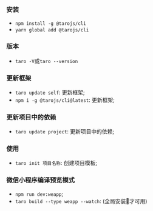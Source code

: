 ### 安装
* `npm install -g @tarojs/cli`
* `yarn global add @tarojs/cli`

### 版本
* `taro -V`或`taro --version`

### 更新框架
* `taro update self`: 更新框架;
* `npm i -g @tarojs/cli@latest`: 更新框架;

### 更新项目中的依赖
* `taro update project`: 更新项目中的依赖;

### 使用
* `taro init 项目名称`: 创建项目模板;

### 微信小程序编译预览模式
* `npm run dev:weapp`;
* `taro build --type weapp --watch`: (全局安装才可用)